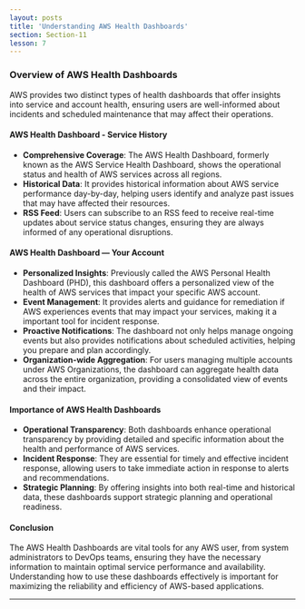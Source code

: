 ```yaml
---
layout: posts
title: 'Understanding AWS Health Dashboards'
section: Section-11
lesson: 7
---
```


### Overview of AWS Health Dashboards

AWS provides two distinct types of health dashboards that offer insights into service and account health, ensuring users are well-informed about incidents and scheduled maintenance that may affect their operations.

<!-- pagebreak -->

#### AWS Health Dashboard - Service History

- **Comprehensive Coverage**: The AWS Health Dashboard, formerly known as the AWS Service Health Dashboard, shows the operational status and health of AWS services across all regions.
- **Historical Data**: It provides historical information about AWS service performance day-by-day, helping users identify and analyze past issues that may have affected their resources.
- **RSS Feed**: Users can subscribe to an RSS feed to receive real-time updates about service status changes, ensuring they are always informed of any operational disruptions.

<!-- pagebreak -->

#### AWS Health Dashboard — Your Account

- **Personalized Insights**: Previously called the AWS Personal Health Dashboard (PHD), this dashboard offers a personalized view of the health of AWS services that impact your specific AWS account.
- **Event Management**: It provides alerts and guidance for remediation if AWS experiences events that may impact your services, making it a important tool for incident response.
- **Proactive Notifications**: The dashboard not only helps manage ongoing events but also provides notifications about scheduled activities, helping you prepare and plan accordingly.
- **Organization-wide Aggregation**: For users managing multiple accounts under AWS Organizations, the dashboard can aggregate health data across the entire organization, providing a consolidated view of events and their impact.

<!-- pagebreak -->

#### Importance of AWS Health Dashboards

- **Operational Transparency**: Both dashboards enhance operational transparency by providing detailed and specific information about the health and performance of AWS services.
- **Incident Response**: They are essential for timely and effective incident response, allowing users to take immediate action in response to alerts and recommendations.
- **Strategic Planning**: By offering insights into both real-time and historical data, these dashboards support strategic planning and operational readiness.

<!-- pagebreak -->

#### Conclusion

The AWS Health Dashboards are vital tools for any AWS user, from system administrators to DevOps teams, ensuring they have the necessary information to maintain optimal service performance and availability. Understanding how to use these dashboards effectively is important for maximizing the reliability and efficiency of AWS-based applications.

---
